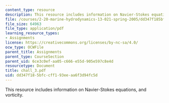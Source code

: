 ```yaml
---
content_type: resource
description: This resource includes information on Navier-Stokes equations, and vorticity.
file: /courses/2-20-marine-hydrodynamics-13-021-spring-2005/dd347f185bfccff193eeaa6f3d94fc5d_chall_3.pdf
file_size: 64963
file_type: application/pdf
learning_resource_types:
- Assignments
license: https://creativecommons.org/licenses/by-nc-sa/4.0/
ocw_type: OCWFile
parent_title: Assignments
parent_type: CourseSection
parent_uid: 6ce3c0ef-aa05-c666-e55d-905e597c8e4d
resourcetype: Document
title: chall_3.pdf
uid: dd347f18-5bfc-cff1-93ee-aa6f3d94fc5d
---
```

This resource includes information on Navier-Stokes equations, and vorticity.